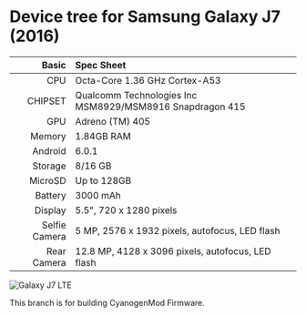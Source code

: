 Device tree for Samsung Galaxy J7 (2016)
=================================

Basic   | Spec Sheet
-------:|:-------------------------
CPU     | Octa-Core 1.36 GHz Cortex-A53
CHIPSET | Qualcomm Technologies Inc MSM8929/MSM8916 Snapdragon 415
GPU     | Adreno (TM) 405
Memory  | 1.84GB RAM
Android | 6.0.1
Storage | 8/16 GB
MicroSD | Up to 128GB
Battery | 3000 mAh
Display | 5.5", 720 x 1280 pixels
Selfie Camera  | 5 MP, 2576 x 1932 pixels, autofocus, LED flash
Rear Camera  | 12.8 MP,  4128 x 3096 pixels, autofocus, LED flash


![Galaxy J7 LTE](http://i-cdn.phonearena.com/images/phones/61573-xlarge/Samsung-Galaxy-J7-0.jpg "Galaxy J7 LTE")

This branch is for building CyanogenMod Firmware.

